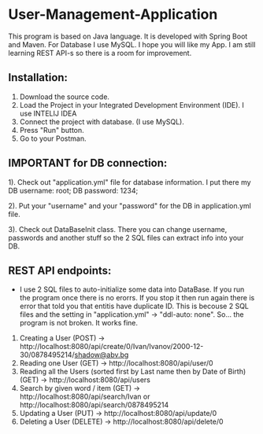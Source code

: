 # User-Management-Application

This program is based on Java language. It is developed with Spring Boot and Maven. For Database I use MySQL. I hope you will like my App. I am still learning REST API-s so there is a room for improvement. 

## Installation:

1. Download the source code.
2. Load the Project in your Integrated Development Environment (IDE). I use INTELIJ IDEA
3. Connect the project with database. (I use MySQL).
4. Press "Run" button.
5. Go to your Postman.


## IMPORTANT for DB connection:

1). Check out "application.yml" file for database information. I put there my DB username: root; DB password: 1234;

2). Put your "username" and your "password" for the DB in application.yml file.

3). Check out DataBaseInit class. There you can change username, passwords and another stuff so the 2 SQL files can extract info into your DB.


## REST API endpoints:

* I use 2 SQL files to auto-initialize some data into DataBase. If you run the program once there is no erorrs. If you stop it then run again there is error that told you that entitis have duplicate ID. This is becouse 2 SQL files and the setting in "application.yml" -> "ddl-auto: none". So... the program is not broken. It works fine.

1. Creating a User (POST) -> http://localhost:8080/api/create/0/Ivan/Ivanov/2000-12-30/0878495214/shadow@abv.bg
2. Reading one User (GET) -> http://localhost:8080/api/user/0
3. Reading all the Users (sorted first by Last name then by Date of Birth) (GET) -> http://localhost:8080/api/users
4. Search by given word / item (GET) -> http://localhost:8080/api/search/Ivan or http://localhost:8080/api/search/0878495214
5. Updating a User (PUT) -> http://localhost:8080/api/update/0
6. Deleting a User (DELETE) -> http://localhost:8080/api/delete/0



